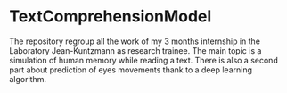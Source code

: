 # TextComprehensionModel
The repository regroup all the work of my 3 months internship in the Laboratory Jean-Kuntzmann as research trainee. The main topic is a simulation of human memory while reading a text. There is also a second part about prediction of eyes movements thank to a deep learning algorithm.
